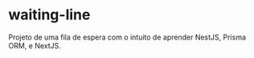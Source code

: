 # waiting-line
Projeto de uma fila de espera com o intuito de aprender NestJS, Prisma ORM, e NextJS.
